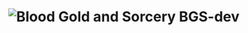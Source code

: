 ![Blood Gold and Sorcery](https://raw.github.com/CaptainGobelin/BGS-dev/master/doc/assets/title/title.png)
BGS-dev
=======
